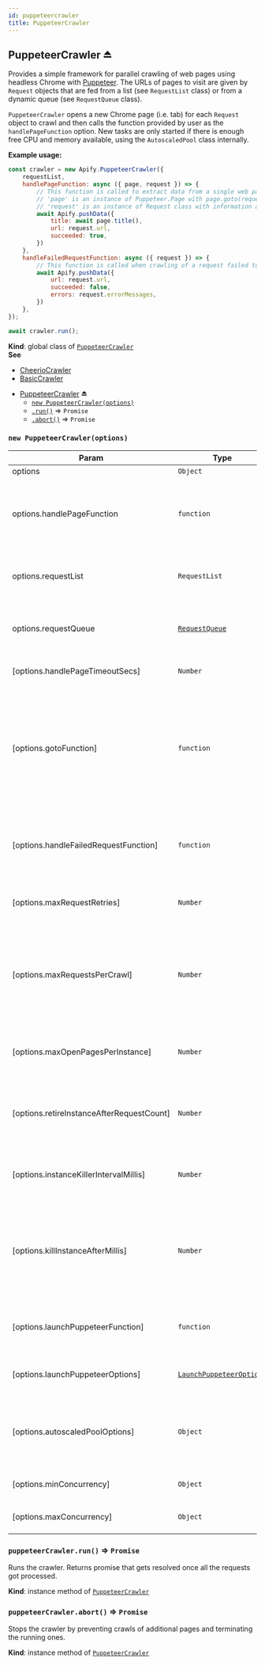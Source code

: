 ```yaml
---
id: puppeteercrawler
title: PuppeteerCrawler
---
```

<a name="exp_module_PuppeteerCrawler--PuppeteerCrawler"></a>

## PuppeteerCrawler ⏏
Provides a simple framework for parallel crawling of web pages
using headless Chrome with [Puppeteer](https://github.com/GoogleChrome/puppeteer).
The URLs of pages to visit are given by `Request` objects that are fed from a list (see `RequestList` class)
or from a dynamic queue (see `RequestQueue` class).

`PuppeteerCrawler` opens a new Chrome page (i.e. tab) for each `Request` object to crawl
and then calls the function provided by user as the `handlePageFunction` option.
New tasks are only started if there is enough free CPU and memory available,
using the `AutoscaledPool` class internally.

**Example usage:**

```javascript
const crawler = new Apify.PuppeteerCrawler({
    requestList,
    handlePageFunction: async ({ page, request }) => {
        // This function is called to extract data from a single web page
        // 'page' is an instance of Puppeteer.Page with page.goto(request.url) already called
        // 'request' is an instance of Request class with information about the page to load
        await Apify.pushData({
            title: await page.title(),
            url: request.url,
            succeeded: true,
        })
    },
    handleFailedRequestFunction: async ({ request }) => {
        // This function is called when crawling of a request failed too many time
        await Apify.pushData({
            url: request.url,
            succeeded: false,
            errors: request.errorMessages,
        })
    },
});

await crawler.run();
```

**Kind**: global class of [<code>PuppeteerCrawler</code>](#module_PuppeteerCrawler)  
**See**

- [CheerioCrawler](CheerioCrawler)
- [BasicCrawler](BasicCrawler)

* [PuppeteerCrawler](#exp_module_PuppeteerCrawler--PuppeteerCrawler) ⏏
    * [`new PuppeteerCrawler(options)`](#new_module_PuppeteerCrawler--PuppeteerCrawler_new)
    * [`.run()`](#module_PuppeteerCrawler--PuppeteerCrawler+run) ⇒ <code>Promise</code>
    * [`.abort()`](#module_PuppeteerCrawler--PuppeteerCrawler+abort) ⇒ <code>Promise</code>

<a name="new_module_PuppeteerCrawler--PuppeteerCrawler_new"></a>

### `new PuppeteerCrawler(options)`

| Param | Type | Default | Description |
| --- | --- | --- | --- |
| options | <code>Object</code> |  |  |
| options.handlePageFunction | <code>function</code> |  | Function that is called to process each request.   It is passed an object with the following fields:   `request` is an instance of the `Request` object with details about the URL to open, HTTP method etc.   `page` is an instance of the `Puppeteer.Page` class with `page.goto(request.url)` already called. |
| options.requestList | <code>RequestList</code> |  | List of the requests to be processed.   Either RequestList or RequestQueue must be provided.   See the `requestList` parameter of `BasicCrawler` for more details. |
| options.requestQueue | [<code>RequestQueue</code>](#RequestQueue) |  | Queue of the requests to be processed.   Either RequestList or RequestQueue must be provided.   See the `requestQueue` parameter of `BasicCrawler` for more details. |
| [options.handlePageTimeoutSecs] | <code>Number</code> | <code>300</code> | Timeout in which the function passed as `options.handlePageFunction` needs to finish, in seconds. |
| [options.gotoFunction] | <code>function</code> |  | Overrides the function that opens the request in Puppeteer. The function should return a result of Puppeteer's   <a href="https://github.com/GoogleChrome/puppeteer/blob/master/docs/api.md#pagegotourl-options">page.goto()</a> function,   i.e. a promise resolving to the <a href="https://github.com/GoogleChrome/puppeteer/blob/master/docs/api.md#class-response">Response</a> object.   For example, this is useful if you need to extend the page load timeout or select different criteria   to determine that the navigation succeeded.   Note that a single page object is only used to process a single request and it is closed afterwards.   See source code on <a href="https://github.com/apifytech/apify-js/blob/master/src/puppeteer_crawler.js#L9">GitHub</a> for default behavior. |
| [options.handleFailedRequestFunction] | <code>function</code> |  | Function to handle requests that failed more than `option.maxRequestRetries` times. See the `handleFailedRequestFunction`   parameter of `Apify.BasicCrawler` for details.   See source code on <a href="https://github.com/apifytech/apify-js/blob/master/src/puppeteer_crawler.js#L13">GitHub</a> for default behavior. |
| [options.maxRequestRetries] | <code>Number</code> | <code>3</code> | Indicates how many times each request is retried if `handleRequestFunction` failed.   See `maxRequestRetries` parameter of `BasicCrawler`. |
| [options.maxRequestsPerCrawl] | <code>Number</code> |  | Maximum number of pages that the crawler will open. The crawl will stop when this limit is reached.   Always set this value in order to prevent infinite loops in misconfigured crawlers.   Note that in cases of parallel crawling, the actual number of pages visited might be slightly higher than this value.   See `maxRequestsPerCrawl` parameter of `BasicCrawler`. |
| [options.maxOpenPagesPerInstance] | <code>Number</code> | <code>50</code> | Maximum number of opened tabs per browser. If this limit is reached then a new   browser instance is started. See `maxOpenPagesPerInstance` parameter of `PuppeteerPool`. |
| [options.retireInstanceAfterRequestCount] | <code>Number</code> | <code>100</code> | Maximum number of requests that can be processed by a single browser instance.   After the limit is reached the browser will be retired and new requests will   be handled by a new browser instance.   See `retireInstanceAfterRequestCount` parameter of `PuppeteerPool`. |
| [options.instanceKillerIntervalMillis] | <code>Number</code> | <code>60000</code> | How often the launched Puppeteer instances are checked whether they can be   closed. See `instanceKillerIntervalMillis` parameter of `PuppeteerPool`. |
| [options.killInstanceAfterMillis] | <code>Number</code> | <code>300000</code> | If Puppeteer instance reaches the `options.retireInstanceAfterRequestCount` limit then   it is considered retired and no more tabs will be opened. After the last tab is closed   the whole browser is closed too. This parameter defines a time limit for inactivity   after which the browser is closed even if there are pending tabs. See   `killInstanceAfterMillis` parameter of `PuppeteerPool`. |
| [options.launchPuppeteerFunction] | <code>function</code> |  | Overrides the default function to launch a new Puppeteer instance.   See `launchPuppeteerFunction` parameter of `PuppeteerPool`.   See source code on <a href="https://github.com/apifytech/apify-js/blob/master/src/puppeteer_crawler.js#L9">GitHub</a> for default behavior. |
| [options.launchPuppeteerOptions] | [<code>LaunchPuppeteerOptions</code>](#LaunchPuppeteerOptions) |  | Options used by `Apify.launchPuppeteer()` to start new Puppeteer instances.   See `launchPuppeteerOptions` parameter of `PuppeteerPool`. |
| [options.autoscaledPoolOptions] | <code>Object</code> |  | Custom options passed to the underlying [`AutoscaledPool`](AutoscaledPool) instance constructor.   Note that the `runTaskFunction`, `isTaskReadyFunction` and `isFinishedFunction` options   are provided by `PuppeteerCrawler` and should not be overridden. |
| [options.minConcurrency] | <code>Object</code> | <code>1</code> | Sets the minimum concurrency (parallelism) for the crawl. Shortcut to the corresponding `AutoscaledPool` option. |
| [options.maxConcurrency] | <code>Object</code> | <code>1000</code> | Sets the maximum concurrency (parallelism) for the crawl. Shortcut to the corresponding `AutoscaledPool` option. |

<a name="module_PuppeteerCrawler--PuppeteerCrawler+run"></a>

### `puppeteerCrawler.run()` ⇒ <code>Promise</code>
Runs the crawler. Returns promise that gets resolved once all the requests got processed.

**Kind**: instance method of [<code>PuppeteerCrawler</code>](#exp_module_PuppeteerCrawler--PuppeteerCrawler)  
<a name="module_PuppeteerCrawler--PuppeteerCrawler+abort"></a>

### `puppeteerCrawler.abort()` ⇒ <code>Promise</code>
Stops the crawler by preventing crawls of additional pages and terminating the running ones.

**Kind**: instance method of [<code>PuppeteerCrawler</code>](#exp_module_PuppeteerCrawler--PuppeteerCrawler)  
